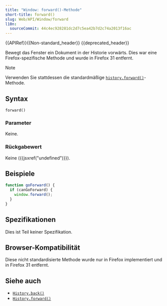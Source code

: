 ```yaml
---
title: "Window: forward()-Methode"
short-title: forward()
slug: Web/API/Window/forward
l10n:
  sourceCommit: 44c4ec928281dc2d7c5ea42b7d2c74a2013f16ac
---
```


{{APIRef}}{{Non-standard_header}} {{deprecated_header}}

Bewegt das Fenster ein Dokument in der Historie vorwärts. Dies war eine Firefox-spezifische Methode und wurde in Firefox 31 entfernt.

> [!NOTE]
> Verwenden Sie stattdessen die standardmäßige [`history.forward()`](/de/docs/Web/API/History/forward)-Methode.

## Syntax

```js-nolint
forward()
```

### Parameter

Keine.

### Rückgabewert

Keine ({{jsxref("undefined")}}).

## Beispiele

```js
function goForward() {
  if (canGoForward) {
    window.forward();
  }
}
```

## Spezifikationen

Dies ist Teil keiner Spezifikation.

## Browser-Kompatibilität

Diese nicht standardisierte Methode wurde nur in Firefox implementiert und in Firefox 31 entfernt.

## Siehe auch

- [`History.back()`](/de/docs/Web/API/History/back)
- [`History.forward()`](/de/docs/Web/API/History/forward)
